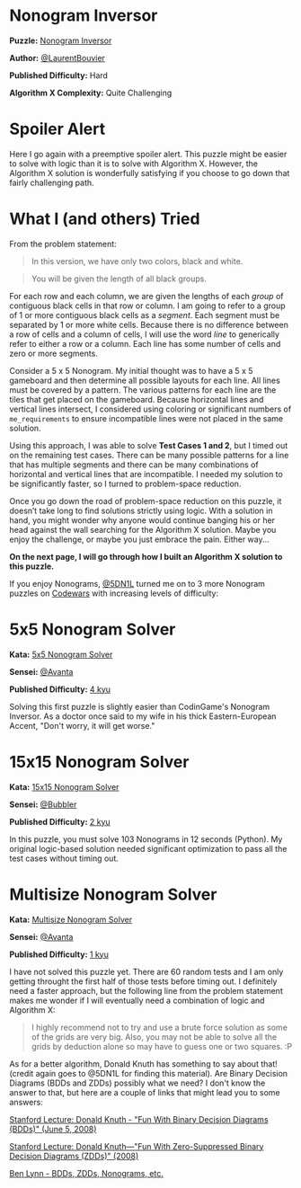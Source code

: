 # Nonogram Inversor

__Puzzle:__ [Nonogram Inversor](https://www.codingame.com/training/hard/nonogram-inversor)

__Author:__ [@LaurentBouvier](https://www.codingame.com/profile/6061d439c21bc69dacb351d2dae6ccda742965)

__Published Difficulty:__ Hard

__Algorithm X Complexity:__ Quite Challenging

# Spoiler Alert

Here I go again with a preemptive spoiler alert. This puzzle might be easier to solve with logic than it is to solve with Algorithm X. However, the Algorithm X solution is wonderfully satisfying if you choose to go down that fairly challenging path.

# What I (and others) Tried

From the problem statement:

>In this version, we have only two colors, black and white.

>You will be given the length of all black groups.

For each row and each column, we are given the lengths of each _group_ of contiguous black cells in that row or column. I am going to refer to a group of 1 or more contiguous black cells as a _segment_. Each segment must be separated by 1 or more white cells. Because there is no difference between a row of cells and a column of cells, I will use the word _line_ to generically refer to either a row or a column. Each line has some number of cells and zero or more segments. 

Consider a 5 x 5 Nonogram. My initial thought was to have a 5 x 5 gameboard and then determine all possible layouts for each line. All lines must be covered by a pattern. The various patterns for each line are the tiles that get placed on the gameboard. Because horizontal lines and vertical lines intersect, I considered using coloring or significant numbers of `me_requirements` to ensure incompatible lines were not placed in the same solution.

Using this approach, I was able to solve __Test Cases 1 and 2__, but I timed out on the remaining test cases. There can be many possible patterns for a line that has multiple segments and there can be many combinations of horizontal and vertical lines that are incompatible. I needed my solution to be significantly faster, so I turned to problem-space reduction.

Once you go down the road of problem-space reduction on this puzzle, it doesn’t take long to find solutions strictly using logic. With a solution in hand, you might wonder why anyone would continue banging his or her head against the wall searching for the Algorithm X solution. Maybe you enjoy the challenge, or maybe you just embrace the pain. Either way... 

__On the next page, I will go through how I built an Algorithm X solution to this puzzle.__

If you enjoy Nonograms, [@5DN1L](https://www.codingame.com/profile/bbb8f47ea4601179303c20acdbf5fb6c1904782) turned me on to 3 more Nonogram puzzles on [Codewars](www.codewars.com) with increasing levels of difficulty:

# 5x5 Nonogram Solver

__Kata:__ [5x5 Nonogram Solver](https://www.codewars.com/kata/5a479247e6be385a41000064)

__Sensei:__ [@Avanta](https://www.codewars.com/users/Avanta)

__Published Difficulty:__ [4 kyu](https://docs.codewars.com/gamification/ranks)

Solving this first puzzle is slightly easier than CodinGame's Nonogram Inversor. As a doctor once said to my wife in his thick Eastern-European Accent, "Don't worry, it will get worse."

# 15x15 Nonogram Solver

__Kata:__ [15x15 Nonogram Solver](https://www.codewars.com/kata/5a5072a6145c46568800004d)

__Sensei:__ [@Bubbler](https://www.codewars.com/users/Bubbler)

__Published Difficulty:__ [2 kyu](https://docs.codewars.com/gamification/ranks)

In this puzzle, you must solve 103 Nonograms in 12 seconds (Python). My original logic-based solution needed significant optimization to pass all the test cases without timing out.

# Multisize Nonogram Solver

__Kata:__ [Multisize Nonogram Solver](https://www.codewars.com/kata/5a5519858803853691000069)

__Sensei:__ [@Avanta](https://www.codewars.com/users/Avanta)

__Published Difficulty:__ [1 kyu](https://docs.codewars.com/gamification/ranks)

I have not solved this puzzle yet. There are 60 random tests and I am only getting throught the first half of those tests before timing out. I definitely need a faster approach, but the following line from the problem statement makes me wonder if I will eventually need a combination of logic and Algorithm X:

>I highly recommend not to try and use a brute force solution as some of the grids are very big. Also, you may not be able to solve all the grids by deduction alone so may have to guess one or two squares. :P

As for a better algorithm, Donald Knuth has something to say about that! (credit again goes to @5DN1L for finding this material). Are Binary Decision Diagrams (BDDs and ZDDs) possibly what we need? I don't know the answer to that, but here are a couple of links that might lead you to some answers:

<a href="https://www.youtube.com/watch?v=SQE21efsf7Y">Stanford Lecture: Donald Knuth - "Fun With Binary Decision Diagrams (BDDs)" (June 5, 2008)</a>

<a href="https://www.youtube.com/watch?v=-HzQYeqS9Wc">Stanford Lecture: Donald Knuth—"Fun With Zero-Suppressed Binary Decision Diagrams (ZDDs)" (2008)</a>

[Ben Lynn - BDDs, ZDDs, Nonograms, etc.](https://crypto.stanford.edu/pbc/notes/zdd/)
